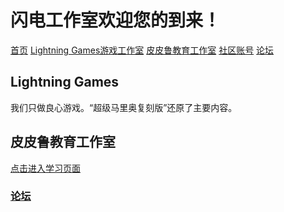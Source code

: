 # 闪电工作室欢迎您的到来！

[首页](/)        [Lightning Games游戏工作室](/lightninggames)        [皮皮鲁教育工作室](/ppl)        [社区账号](https://code.xueersi.com/space/2790285)        [论坛](https://sdgzs.flarum.cloud)

## Lightning Games

我们只做良心游戏。“超级马里奥复刻版”还原了主要内容。

## 皮皮鲁教育工作室

[点击进入学习页面](/ppl)

### [论坛](https://sdgzs.flarum.cloud)
